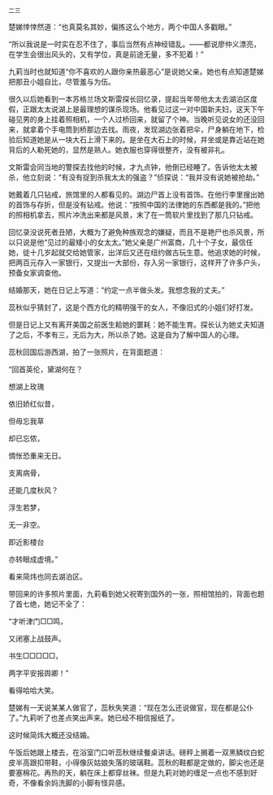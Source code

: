     二三 

   楚娣悻悻然道：“也真莫名其妙，偏拣这么个地方，两个中国人多戳眼。”

   “所以我说是一时实在忍不住了，事后当然有点神经错乱。——都说廖仲义漂亮，在学生会很出风头的，又有学位，真是前途无量，多不犯着！”

   九莉当时也就知道“你不喜欢的人跟你亲热最恶心”是说她父亲。她也有点知道楚娣把那丑小姐自比，尽管羞与为伍。

   很久以后她看到一本苏格兰场文斯雷探长回忆录，提起当年带他太太去湖泊区度假，正跟太太说湖上是最理想的谋杀现场。他看见过这一对中国新夫妇，这天下午碰见男的身上挂着照相机，一个人过桥回来，就留了个神。当晚听见说女的还没回来，就拿着个手电筒到桥那边去找。雨夜，发现湖边张着把伞，尸身躺在地下，检验后知道她是从一块大石上滑下来的。是坐在大石上的时候，并坐或是靠近站在她背后的人勒死她的，显然是熟人。她衣服也穿得很整齐，没有被非礼。

   文斯雷会同当地的警探去找他的时候，才九点钟，他倒已经睡了。告诉他太太被杀，他立刻说：“有没有捉到杀我太太的强盗？”侦探说：“我并没有说她被抢劫。”

   她戴着几只钻戒，旅馆里的人都看见的。湖边尸首上没有首饰。在他行李里搜出她的首饰与存折，但是没有钻戒。他说：“按照中国的法律她的东西都是我的。”把他的照相机拿去，照片冲洗出来都是风景，末了在一筒软片里找到了那几只钻戒。

   回忆录没说死者丑陋，大概为了避免种族观念的嫌疑，而且不是艳尸也杀风景，所以只说是他“见过的最矮小的女太太。”她父亲是广州富商，几十个子女，最信任她，徒十几岁起就交给她管家，出洋后又还在纽约做古玩生意。他追求她的时候，把两百元存入一家银行，又提出一大部份，存入另一家银行，这样开了许多户头，预备女家调查他。

   结婚那天，她在日记上写道：“约定一点半做头发。我想念我的丈夫。”

   蕊秋似乎猜封了，这是个西方化的精明强干的女人，不像旧式的小姐们好打发。

   但是日记上又有离开美国之前医生耠她的噩耗：她不能生育。探长认为她丈夫知道了之后，不孝有三，无后为大，所以杀了她。这是自为了解中国人的心理。

   蕊秋回国后游西湖，拍了一张照片，在背面题道：

   “回首英伦，黛湖何在？

   想湖上玫瑰

   依旧娇红似昔，

   但毋忘我草

   却已忘侬，

   惆怅恐重来无日。

   支离病骨，

   还能几度秋风？

   浮生若梦，

   无一非空。

   即近影楼台

   亦转眼成虚境。”

   看来简炜也同去湖泊区。

   带回来的许多照片里面，九莉看到她父祝寄到国外的一张，照相馆拍的，背面也题了首七绝，她记不全了：

   “才听津门□□鸣，

   又闭塞上战鼓声。

   书生□□□□□，

   两字平安报舆卿！”

   看得哈哈大笑。

   楚娣有一天说某某人做官了，蕊秋失笑道：“现在怎么还说做官，现在都是公仆了。”九莉听了也差点笑出声来。她已经不相信报纸了。

   这时候简炜大概还没结婚。

   午饭后她跟上楼去，在浴室门口听蕊秋继续餐桌讲话。磅秤上搁着一双黑鳞纹白蛇皮半高跟扣带鞋，小得像灰姑娘失落的玻璃鞋。蕊秋的鞋都是定做的，脚尖也还是要塞棉花。再热的天，躺在床上都穿丝袜。但是九莉对她的缠足一点也不感到好奇，不像看余妈洗脚的小脚有怪异感。

